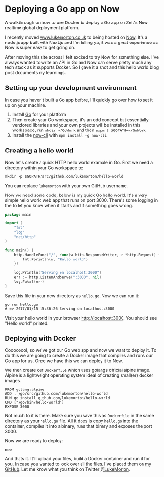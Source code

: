 # Deploying a Go app on Now

A walkthrough on how to use Docker to deploy a Go app on Zeit's Now realtime global deployment platform.

I recently moved www.lukemorton.co.uk to being hosted on [Now](https://now.sh). It's a node.js app built with Next.js and I'm telling ya, it was a great experience as Now is super easy to get going on.

After moving this site across I felt excited to try Now for something else. I've always wanted to write an API in Go and Now can serve pretty much any tech stack as it supports Docker. So I gave it a shot and this hello world blog post documents my learnings.

## Setting up your development environment

In case you haven't built a Go app before, I'll quickly go over how to set it up on your machine.

1. Install [Go](https://golang.org/doc/install#install) for your platform
2. Then create your Go workspace, it's an odd concept but essentially vendored libraries and your own projects will be installed in this workspace, run `mkdir ~/GoWork` and then `export $GOPATH=~/GoWork`
3. Install the [now-cli](https://github.com/zeit/now-cli/) with `npm install -g now-cli`

## Creating a hello world

Now let's create a quick HTTP hello world example in Go. First we need a directory within your Go workspace to:

```
mkdir -p $GOPATH/src/github.com/lukemorton/hello-world
```

You can replace `lukemorton` with your own GitHub username.

Now we need some code, below is my quick Go hello world. It's a very simple hello world web app that runs on port 3000. There's some logging in the to let you know when it starts and if something goes wrong.

``` go
package main

import (
	"fmt"
	"log"
	"net/http"
)

func main() {
	http.HandleFunc("/", func(w http.ResponseWriter, r *http.Request) {
		fmt.Fprintln(w, "Hello world")
	})

	log.Println("Serving on localhost:3000")
	err := http.ListenAndServe(":3000", nil)
	log.Fatal(err)
}
```

Save this file in your new directory as `hello.go`. Now we can run it:

```
go run hello.go
# => 2017/01/15 15:36:26 Serving on localhost:3000
```

Visit your hello world in your browser [http://localhost:3000](http://localhost:3000). You should see "Hello world" printed.

## Deploying with Docker

Coooooool, so we've got our Go web app and now we want to deploy it. To do this we are going to create a Docker image that compiles and runs our Go app for us. Once we have this we can deploy it to Now.

We then create our `Dockerfile` which uses golangs official alpine image. Alpine is a lightweight operating system ideal of creating small(er) docker images.

```
FROM golang:alpine
ADD . /go/src/github.com/lukemorton/hello-world
RUN go install github.com/lukemorton/hello-world
CMD ["/go/bin/hello-world"]
EXPOSE 3000
```

Not much to it is there. Make sure you save this as `Dockerfile` in the same directory as your `hello.go` file. All it does is copy `hello.go` into the container, compiles it into a binary, runs that binary and exposes the port 3000.

Now we are ready to deploy:

```
now
```

And thats it. It'll upload your files, build a Docker container and run it for you. In case you wanted to look over all the files, I've placed them on [my GitHub](https://github.com/lukemorton/hello-world). Let me know what you think on Twitter [@LukeMorton](https://twitter.com/LukeMorton).

